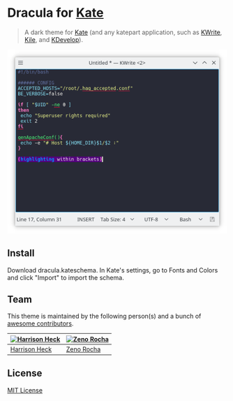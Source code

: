 # Dracula for [Kate](https://kate-editor.org/)

> A dark theme for [Kate](https://kate-editor.org/) (and any katepart application, such as [KWrite](https://www.kde.org/applications/utilities/kwrite/), [Kile](http://kile.sourceforge.net/), and [KDevelop](https://www.kdevelop.org/)).

![Screenshot](https://github.com/dracula/kate/blob/master/kate.png)

## Install

Download dracula.kateschema. In Kate's settings, go to Fonts and Colors and click "Import" to import the schema.

## Team

This theme is maintained by the following person(s) and a bunch of [awesome contributors](https://github.com/dracula/template/graphs/contributors).

[![Harrison Heck](https://avatars0.githubusercontent.com/u/1037526?v=3&s=70)](https://github.com/nesl247) | [![Zeno Rocha](https://avatars2.githubusercontent.com/u/398893?v=3&s=70)](https://github.com/zenorocha)
--- | ---
[Harrison Heck](https://github.com/nesl247) | [Zeno Rocha](https://github.com/zenorocha)

## License

[MIT License](./LICENSE)
